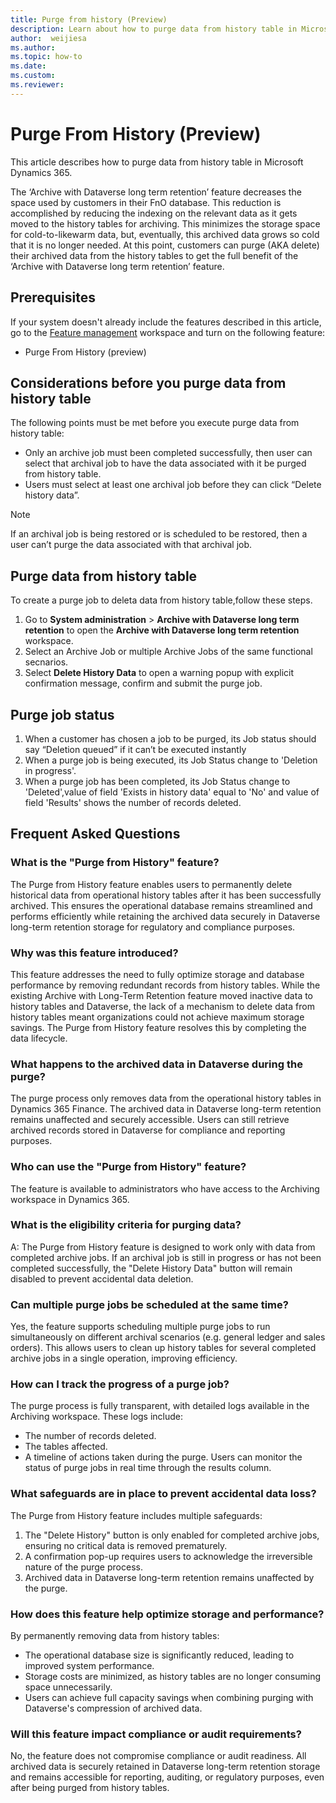 ```yaml
---
title: Purge from history (Preview)
description: Learn about how to purge data from history table in Microsoft Dynamics 365.
author:  weijiesa
ms.author: 
ms.topic: how-to
ms.date: 
ms.custom:
ms.reviewer: 
---
```


# Purge From History (Preview)

This article describes how to purge data from history table in Microsoft Dynamics 365.

The ‘Archive with Dataverse long term retention’ feature decreases the space used by customers in their FnO database. This reduction is accomplished by reducing the indexing on the relevant data as it gets moved to the history tables for archiving. This minimizes the storage space for cold-to-likewarm data, but, eventually, this archived data grows so cold that it is no longer needed. At this point, customers can purge (AKA delete) their archived data from the history tables to get the full benefit of the ‘Archive with Dataverse long term retention’ feature. 

## Prerequisites

If your system doesn't already include the features described in this article, go to the [Feature management](../../fin-ops/get-started/feature-management/feature-management-overview.md) workspace and turn on the following feature:

- <To be checked with engineering team> Purge From History (preview) 

## Considerations before you purge data from history table

The following points must be met before you execute purge data from history table:
-  Only an archive job must been completed successfully, then user can select that archival job to have the data associated with it be purged from history table.
-  Users must select at least one archival job before they can click “Delete history data”.

 > [!NOTE]
 > If an archival job is being restored or is scheduled to be restored, then a user can’t purge the data associated with that archival job.

## Purge data from history table

To create a purge job to deleta data from history table,follow these steps.

1. Go to **System administration** \> **Archive with Dataverse long term retention** to open the **Archive with Dataverse long term retention** workspace.
2. Select an Archive Job or multiple Archive Jobs of the same functional secnarios.
3. Select **Delete History Data** to open a warning popup with explicit confirmation message, confirm and submit the purge job.

## Purge job status
1. When a customer has chosen a job to be purged, its Job status should say “Deletion queued” if it can’t be executed instantly 
1. When a purge job is being executed, its Job Status change to 'Deletion in progress'.
1. When a purge job has been completed, its Job Status change to 'Deleted',value of field 'Exists in history data' equal to 'No' and value of field 'Results' shows the number of records deleted.

## Frequent Asked Questions

### What is the "Purge from History" feature? 
The Purge from History feature enables users to permanently delete historical data from operational history tables after it has been successfully archived. This ensures the operational database remains streamlined and performs efficiently while retaining the archived data securely in Dataverse long-term retention storage for regulatory and compliance purposes. 

### Why was this feature introduced? 
This feature addresses the need to fully optimize storage and database performance by removing redundant records from history tables. While the existing Archive with Long-Term Retention feature moved inactive data to history tables and Dataverse, the lack of a mechanism to delete data from history tables meant organizations could not achieve maximum storage savings. The Purge from History feature resolves this by completing the data lifecycle. 
 
### What happens to the archived data in Dataverse during the purge? 
The purge process only removes data from the operational history tables in Dynamics 365 Finance. The archived data in Dataverse long-term retention remains unaffected and securely accessible. Users can still retrieve archived records stored in Dataverse for compliance and reporting purposes. 

### Who can use the "Purge from History" feature? 
The feature is available to administrators who have access to the Archiving workspace in Dynamics 365.  

### What is the eligibility criteria for purging data? 
A: The Purge from History feature is designed to work only with data from completed archive jobs. If an archival job is still in progress or has not been completed successfully, the "Delete History Data" button will remain disabled to prevent accidental data deletion. 

### Can multiple purge jobs be scheduled at the same time? 
Yes, the feature supports scheduling multiple purge jobs to run simultaneously on different archival scenarios (e.g. general ledger and sales orders). This allows users to clean up history tables for several completed archive jobs in a single operation, improving efficiency. 

### How can I track the progress of a purge job? 
The purge process is fully transparent, with detailed logs available in the Archiving workspace. These logs include: 
- The number of records deleted. 
- The tables affected. 
- A timeline of actions taken during the purge. 
Users can monitor the status of purge jobs in real time through the results column. 
 
### What safeguards are in place to prevent accidental data loss? 
The Purge from History feature includes multiple safeguards: 
1. The "Delete History" button is only enabled for completed archive jobs, ensuring no critical data is removed prematurely. 
1. A confirmation pop-up requires users to acknowledge the irreversible nature of the purge process. 
1. Archived data in Dataverse long-term retention remains unaffected by the purge. 

### How does this feature help optimize storage and performance? 
By permanently removing data from history tables: 
- The operational database size is significantly reduced, leading to improved system performance. 
- Storage costs are minimized, as history tables are no longer consuming space unnecessarily. 
- Users can achieve full capacity savings when combining purging with Dataverse's compression of archived data. 

### Will this feature impact compliance or audit requirements? 
No, the feature does not compromise compliance or audit readiness. All archived data is securely retained in Dataverse long-term retention storage and remains accessible for reporting, auditing, or regulatory purposes, even after being purged from history tables. 
